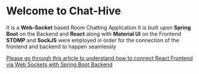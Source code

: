 # Welcome to Chat-Hive
It is a **Web-Socket** based Room Chatting Application
It is built upon **Spring Boot** on the Backend
and **React** along with **Material UI** on the Frontend
**STOMP** and **SockJS** were employed in order for the connection of the frontend and backend to happen seamlessly

[Please go through this article to understand how to connect React Frontend via Web Sockets with Spring Boot Backend](https://medium.com/@deshanipalliyaguruge2000/sending-broadcast-notifications-with-websocket-spring-boot-react-stomp-and-sockjs-50d99352c5bb)